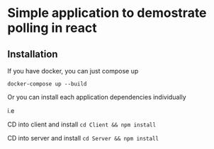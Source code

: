# Simple application to demostrate polling in react

## Installation 

If you have docker, you can just compose up

`docker-compose up --build`

Or you can install each application dependencies individually

i.e 

CD into client and install
`cd Client && npm install`

CD into server and install
`cd Server && npm install`
